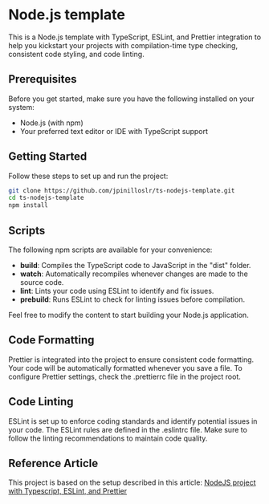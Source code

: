 # Node.js template

This is a Node.js template with TypeScript, ESLint, and Prettier integration to help you kickstart your projects with compilation-time type checking, consistent code styling, and code linting.

## Prerequisites

Before you get started, make sure you have the following installed on your system:

- Node.js (with npm)
- Your preferred text editor or IDE with TypeScript support

## Getting Started

Follow these steps to set up and run the project:

```bash
git clone https://github.com/jpinilloslr/ts-nodejs-template.git
cd ts-nodejs-template
npm install
```

## Scripts

The following npm scripts are available for your convenience:

- **build**: Compiles the TypeScript code to JavaScript in the "dist" folder.
- **watch**: Automatically recompiles whenever changes are made to the source code.
- **lint**: Lints your code using ESLint to identify and fix issues.
- **prebuild**: Runs ESLint to check for linting issues before compilation.

Feel free to modify the content to start building your Node.js application.

## Code Formatting

Prettier is integrated into the project to ensure consistent code formatting. Your code will be automatically formatted whenever you save a file. To configure Prettier settings, check the .prettierrc file in the project root.

## Code Linting

ESLint is set up to enforce coding standards and identify potential issues in your code. The ESLint rules are defined in the .eslintrc file. Make sure to follow the linting recommendations to maintain code quality.

## Reference Article

This project is based on the setup described in this article: [NodeJS project with Typescript, ESLint, and Prettier](https://gist.github.com/jpinilloslr/944843b63f750263f97c406d1a75ca1a)
